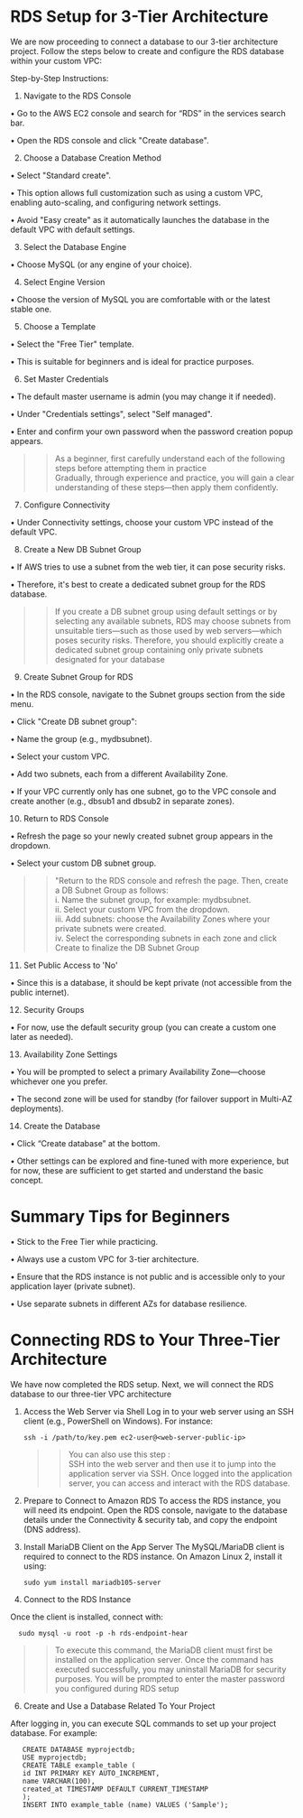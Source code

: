 <h1>RDS Setup for 3-Tier Architecture</h1>

We are now proceeding to connect a database to our 3-tier architecture project. Follow the steps below to create and configure the RDS database within your custom VPC:

Step-by-Step Instructions:

1. Navigate to the RDS Console

• Go to the AWS EC2 console and search for “RDS” in the services search bar.

• Open the RDS console and click "Create database".

2. Choose a Database Creation Method

• Select "Standard create".

• This option allows full customization such as using a custom VPC, enabling auto-scaling, and configuring network settings.

• Avoid "Easy create" as it automatically launches the database in the default VPC with default settings.

3. Select the Database Engine

• Choose MySQL (or any engine of your choice).

4. Select Engine Version

• Choose the version of MySQL you are comfortable with or the latest stable one.

5. Choose a Template

• Select the "Free Tier" template.

• This is suitable for beginners and is ideal for practice purposes.

6. Set Master Credentials

• The default master username is admin (you may change it if needed).

• Under "Credentials settings", select "Self managed".

• Enter and confirm your own password when the password creation popup appears.
>>As a beginner, first carefully understand each of the following steps before attempting them in practice<br>
  Gradually, through experience and practice, you will gain a clear understanding of these steps—then apply them confidently.

7. Configure Connectivity

• Under Connectivity settings, choose your custom VPC instead of the default VPC.

8. Create a New DB Subnet Group

• If AWS tries to use a subnet from the web tier, it can pose security risks.

• Therefore, it's best to create a dedicated subnet group for the RDS database.
>>If you create a DB subnet group using default settings or by selecting any available subnets, RDS may choose subnets from unsuitable tiers—such as those used by web servers—which poses security risks. Therefore, you should explicitly create a dedicated subnet group containing only private subnets designated for your database

9. Create Subnet Group for RDS

• In the RDS console, navigate to the Subnet groups section from the side menu.

• Click "Create DB subnet group":

• Name the group (e.g., mydbsubnet).

• Select your custom VPC.

• Add two subnets, each from a different Availability Zone.

• If your VPC currently only has one subnet, go to the VPC console and create another (e.g., dbsub1 and dbsub2 in separate zones).

10. Return to RDS Console

• Refresh the page so your newly created subnet group appears in the dropdown.

• Select your custom DB subnet group.
>>"Return to the RDS console and refresh the page. Then, create a DB Subnet Group as follows:<br>
i. Name the subnet group, for example: mydbsubnet.<br>
ii. Select your custom VPC from the dropdown.<br>
iii. Add subnets: choose the Availability Zones where your private subnets were created.<br>
iv. Select the corresponding subnets in each zone and click Create to finalize the DB Subnet Group<br>

11. Set Public Access to 'No'

• Since this is a database, it should be kept private (not accessible from the public internet).

12. Security Groups

• For now, use the default security group (you can create a custom one later as needed).

13. Availability Zone Settings

• You will be prompted to select a primary Availability Zone—choose whichever one you prefer.

• The second zone will be used for standby (for failover support in Multi-AZ deployments).

14. Create the Database

• Click “Create database” at the bottom.

• Other settings can be explored and fine-tuned with more experience, but for now, these are sufficient to get started and understand the basic concept.

<h1>Summary Tips for Beginners</h1>

• Stick to the Free Tier while practicing.

• Always use a custom VPC for 3-tier architecture.

• Ensure that the RDS instance is not public and is accessible only to your application layer (private subnet).

• Use separate subnets in different AZs for database resilience.

<h1>Connecting RDS to Your Three-Tier Architecture</h1>

We have now completed the RDS setup. Next, we will connect the RDS database to our three-tier VPC architecture


1. Access the Web Server via Shell
Log in to your web server using an SSH client (e.g., PowerShell on Windows). For instance:

       ssh -i /path/to/key.pem ec2-user@<web-server-public-ip>
   >>You can also use this step :<br>
   SSH into the web server and then use it to jump into the application server via SSH. Once logged into the application server, you can access and interact with the RDS database.
3. Prepare to Connect to Amazon RDS
To access the RDS instance, you will need its endpoint. Open the RDS console, navigate to the database details under the Connectivity & security tab, and copy the endpoint (DNS address).

4. Install MariaDB Client on the App Server
The MySQL/MariaDB client is required to connect to the RDS instance. On Amazon Linux 2, install it using:

       sudo yum install mariadb105-server
5. Connect to the RDS Instance
   
Once the client is installed, connect with: 

      sudo mysql -u root -p -h rds-endpoint-hear
>>To execute this command, the MariaDB client must first be installed on the application server. Once the command has executed successfully, you may uninstall MariaDB for security purposes.
  You will be prompted to enter the master password you configured during RDS setup

6. Create and Use a Database Related To Your Project

After logging in, you can execute SQL commands to set up your project database. For example:

       CREATE DATABASE myprojectdb;
       USE myprojectdb;
       CREATE TABLE example_table (
       id INT PRIMARY KEY AUTO_INCREMENT,
       name VARCHAR(100),
       created_at TIMESTAMP DEFAULT CURRENT_TIMESTAMP
       );
       INSERT INTO example_table (name) VALUES ('Sample');

